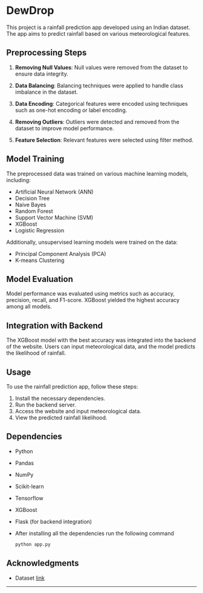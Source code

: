 # DewDrop

This project is a rainfall prediction app developed using an Indian dataset. The app aims to predict rainfall based on various meteorological features.

## Preprocessing Steps

1. **Removing Null Values**: Null values were removed from the dataset to ensure data integrity.

2. **Data Balancing**: Balancing techniques were applied to handle class imbalance in the dataset.

3. **Data Encoding**: Categorical features were encoded using techniques such as one-hot encoding or label encoding.

4. **Removing Outliers**: Outliers were detected and removed from the dataset to improve model performance.

5. **Feature Selection**: Relevant features were selected using filter method.

## Model Training

The preprocessed data was trained on various machine learning models, including:

- Artificial Neural Network (ANN)
- Decision Tree
- Naive Bayes
- Random Forest
- Support Vector Machine (SVM)
- XGBoost
- Logistic Regression

Additionally, unsupervised learning models were trained on the data:

- Principal Component Analysis (PCA)
- K-means Clustering

## Model Evaluation

Model performance was evaluated using metrics such as accuracy, precision, recall, and F1-score. XGBoost yielded the highest accuracy among all models.

## Integration with Backend

The XGBoost model with the best accuracy was integrated into the backend of the website. Users can input meteorological data, and the model predicts the likelihood of rainfall.

## Usage

To use the rainfall prediction app, follow these steps:

1. Install the necessary dependencies.
2. Run the backend server.
3. Access the website and input meteorological data.
4. View the predicted rainfall likelihood.

## Dependencies

- Python
- Pandas
- NumPy
- Scikit-learn
- Tensorflow
- XGBoost
- Flask (for backend integration)
- After installing all the dependencies run the following command

   ```bash
   python app.py
   ```

## Acknowledgments

- Dataset [link](https://www.kaggle.com/code/nelgiriyewithana/an-introduction-to-indian-weather-repository?select=IndianWeatherRepository.csv)

---
